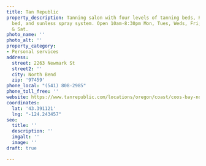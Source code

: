 ```yaml
---
title: Tan Republic
property_description: Tanning salon with four levels of tanning beds, Red light therapy
  bed, and sunless spray system. Open 10am-8:30pm Mon, Tues, Weds, Fri; 10am-6pm Thurs
  & Sat.
photo_name: ''
photo_alt: ''
property_category:
- Personal services
address:
  street: 2263 Newmark St
  street2: ''
  city: North Bend
  zip: '97459'
phone_local: "(541) 808-2985"
phone_toll_free: ''
website: https://www.tanrepublic.com/locations/oregon/coast/coos-bay-north-bend/
coordinates:
  lat: '43.391121'
  lng: "-124.243457"
seo:
  title: ''
  description: ''
  imgalt: ''
  image: ''
draft: true

---
```

